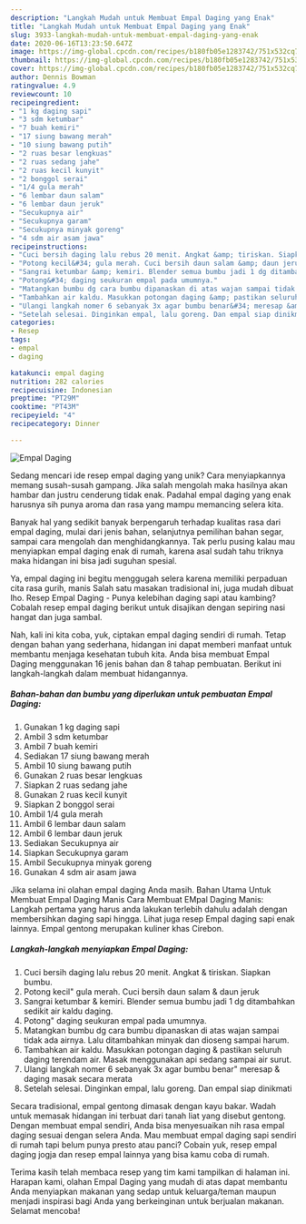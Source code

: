 ```yaml
---
description: "Langkah Mudah untuk Membuat Empal Daging yang Enak"
title: "Langkah Mudah untuk Membuat Empal Daging yang Enak"
slug: 3933-langkah-mudah-untuk-membuat-empal-daging-yang-enak
date: 2020-06-16T13:23:50.647Z
image: https://img-global.cpcdn.com/recipes/b180fb05e1283742/751x532cq70/empal-daging-foto-resep-utama.jpg
thumbnail: https://img-global.cpcdn.com/recipes/b180fb05e1283742/751x532cq70/empal-daging-foto-resep-utama.jpg
cover: https://img-global.cpcdn.com/recipes/b180fb05e1283742/751x532cq70/empal-daging-foto-resep-utama.jpg
author: Dennis Bowman
ratingvalue: 4.9
reviewcount: 10
recipeingredient:
- "1 kg daging sapi"
- "3 sdm ketumbar"
- "7 buah kemiri"
- "17 siung bawang merah"
- "10 siung bawang putih"
- "2 ruas besar lengkuas"
- "2 ruas sedang jahe"
- "2 ruas kecil kunyit"
- "2 bonggol serai"
- "1/4 gula merah"
- "6 lembar daun salam"
- "6 lembar daun jeruk"
- "Secukupnya air"
- "Secukupnya garam"
- "Secukupnya minyak goreng"
- "4 sdm air asam jawa"
recipeinstructions:
- "Cuci bersih daging lalu rebus 20 menit. Angkat &amp; tiriskan. Siapkan bumbu."
- "Potong kecil&#34; gula merah. Cuci bersih daun salam &amp; daun jeruk"
- "Sangrai ketumbar &amp; kemiri. Blender semua bumbu jadi 1 dg ditambahkan sedikit air kaldu daging."
- "Potong&#34; daging seukuran empal pada umumnya."
- "Matangkan bumbu dg cara bumbu dipanaskan di atas wajan sampai tidak ada airnya. Lalu ditambahkan minyak dan dioseng sampai harum."
- "Tambahkan air kaldu. Masukkan potongan daging &amp; pastikan seluruh daging terendam air. Masak menggunakan api sedang sampai air surut."
- "Ulangi langkah nomer 6 sebanyak 3x agar bumbu benar&#34; meresap &amp; daging masak secara merata"
- "Setelah selesai. Dinginkan empal, lalu goreng. Dan empal siap dinikmati"
categories:
- Resep
tags:
- empal
- daging

katakunci: empal daging 
nutrition: 282 calories
recipecuisine: Indonesian
preptime: "PT29M"
cooktime: "PT43M"
recipeyield: "4"
recipecategory: Dinner

---
```



![Empal Daging](https://img-global.cpcdn.com/recipes/b180fb05e1283742/751x532cq70/empal-daging-foto-resep-utama.jpg)

Sedang mencari ide resep empal daging yang unik? Cara menyiapkannya memang susah-susah gampang. Jika salah mengolah maka hasilnya akan hambar dan justru cenderung tidak enak. Padahal empal daging yang enak harusnya sih punya aroma dan rasa yang mampu memancing selera kita.

Banyak hal yang sedikit banyak berpengaruh terhadap kualitas rasa dari empal daging, mulai dari jenis bahan, selanjutnya pemilihan bahan segar, sampai cara mengolah dan menghidangkannya. Tak perlu pusing kalau mau menyiapkan empal daging enak di rumah, karena asal sudah tahu triknya maka hidangan ini bisa jadi suguhan spesial.

Ya, empal daging ini begitu menggugah selera karena memiliki perpaduan cita rasa gurih, manis Salah satu masakan tradisional ini, juga mudah dibuat lho. Resep Empal Daging - Punya kelebihan daging sapi atau kambing? Cobalah resep empal daging berikut untuk disajikan dengan sepiring nasi hangat dan juga sambal.


Nah, kali ini kita coba, yuk, ciptakan empal daging sendiri di rumah. Tetap dengan bahan yang sederhana, hidangan ini dapat memberi manfaat untuk membantu menjaga kesehatan tubuh kita. Anda bisa membuat Empal Daging menggunakan 16 jenis bahan dan 8 tahap pembuatan. Berikut ini langkah-langkah dalam membuat hidangannya.

<!--inarticleads1-->

##### Bahan-bahan dan bumbu yang diperlukan untuk pembuatan Empal Daging:

1. Gunakan 1 kg daging sapi
1. Ambil 3 sdm ketumbar
1. Ambil 7 buah kemiri
1. Sediakan 17 siung bawang merah
1. Ambil 10 siung bawang putih
1. Gunakan 2 ruas besar lengkuas
1. Siapkan 2 ruas sedang jahe
1. Gunakan 2 ruas kecil kunyit
1. Siapkan 2 bonggol serai
1. Ambil 1/4 gula merah
1. Ambil 6 lembar daun salam
1. Ambil 6 lembar daun jeruk
1. Sediakan Secukupnya air
1. Siapkan Secukupnya garam
1. Ambil Secukupnya minyak goreng
1. Gunakan 4 sdm air asam jawa


Jika selama ini olahan empal daging Anda masih. Bahan Utama Untuk Membuat Empal Daging Manis Cara Membuat EMpal Daging Manis: Langkah pertama yang harus anda lakukan terlebih dahulu adalah dengan membersihkan daging sapi hingga. Lihat juga resep Empal daging sapi enak lainnya. Empal gentong merupakan kuliner khas Cirebon. 

<!--inarticleads2-->

##### Langkah-langkah menyiapkan Empal Daging:

1. Cuci bersih daging lalu rebus 20 menit. Angkat &amp; tiriskan. Siapkan bumbu.
1. Potong kecil&#34; gula merah. Cuci bersih daun salam &amp; daun jeruk
1. Sangrai ketumbar &amp; kemiri. Blender semua bumbu jadi 1 dg ditambahkan sedikit air kaldu daging.
1. Potong&#34; daging seukuran empal pada umumnya.
1. Matangkan bumbu dg cara bumbu dipanaskan di atas wajan sampai tidak ada airnya. Lalu ditambahkan minyak dan dioseng sampai harum.
1. Tambahkan air kaldu. Masukkan potongan daging &amp; pastikan seluruh daging terendam air. Masak menggunakan api sedang sampai air surut.
1. Ulangi langkah nomer 6 sebanyak 3x agar bumbu benar&#34; meresap &amp; daging masak secara merata
1. Setelah selesai. Dinginkan empal, lalu goreng. Dan empal siap dinikmati


Secara tradisional, empal gentong dimasak dengan kayu bakar. Wadah untuk memasak hidangan ini terbuat dari tanah liat yang disebut gentong. Dengan membuat empal sendiri, Anda bisa menyesuaikan nih rasa empal daging sesuai dengan selera Anda. Mau membuat empal daging sapi sendiri di rumah tapi belum punya presto atau panci? Cobain yuk, resep empal daging jogja dan resep empal lainnya yang bisa kamu coba di rumah. 

Terima kasih telah membaca resep yang tim kami tampilkan di halaman ini. Harapan kami, olahan Empal Daging yang mudah di atas dapat membantu Anda menyiapkan makanan yang sedap untuk keluarga/teman maupun menjadi inspirasi bagi Anda yang berkeinginan untuk berjualan makanan. Selamat mencoba!
